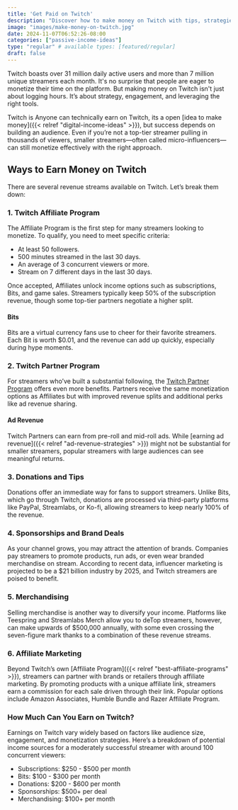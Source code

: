 ```yaml
---
title: 'Get Paid on Twitch'
description: "Discover how to make money on Twitch with tips, strategies, and income streams for streamers of all levels."
image: "images/make-money-on-twitch.jpg"
date: 2024-11-07T06:52:26-08:00
categories: ["passive-income-ideas"]
type: "regular" # available types: [featured/regular]
draft: false
---
```


Twitch boasts over 31 million daily active users and more than 7 million unique streamers each month. It's no surprise that people are eager to monetize their time on the platform. But making money on Twitch isn't just about logging hours. It’s about strategy, engagement, and leveraging the right tools.

Twitch is Anyone can technically earn on Twitch, its a open [idea to make money]({{< relref "digital-income-ideas" >}}), but success depends on building an audience. Even if you’re not a top-tier streamer pulling in thousands of viewers, smaller streamers—often called micro-influencers—can still monetize effectively with the right approach.

## Ways to Earn Money on Twitch

There are several revenue streams available on Twitch. Let’s break them down:

### 1. Twitch Affiliate Program

The Affiliate Program is the first step for many streamers looking to monetize. To qualify, you need to meet specific criteria:

- At least 50 followers.
- 500 minutes streamed in the last 30 days.
- An average of 3 concurrent viewers or more.
- Stream on 7 different days in the last 30 days.

Once accepted, Affiliates unlock income options such as subscriptions, Bits, and game sales. Streamers typically keep 50% of the subscription revenue, though some top-tier partners negotiate a higher split.

#### Bits

Bits are a virtual currency fans use to cheer for their favorite streamers. Each Bit is worth $0.01, and the revenue can add up quickly, especially during hype moments.

### 2. Twitch Partner Program

For streamers who’ve built a substantial following, the [Twitch Partner Program](https://www.twitch.tv/p/partners/) offers even more benefits. Partners receive the same monetization options as Affiliates but with improved revenue splits and additional perks like ad revenue sharing.

#### Ad Revenue

Twitch Partners can earn from pre-roll and mid-roll ads. While [earning ad revenue]({{< relref "ad-revenue-strategies" >}}) might not be substantial for smaller streamers, popular streamers with large audiences can see meaningful returns.

### 3. Donations and Tips

Donations offer an immediate way for fans to support streamers. Unlike Bits, which go through Twitch, donations are processed via third-party platforms like PayPal, Streamlabs, or Ko-fi, allowing streamers to keep nearly 100% of the revenue.

### 4. Sponsorships and Brand Deals

As your channel grows, you may attract the attention of brands. Companies pay streamers to promote products, run ads, or even wear branded merchandise on stream. According to recent data, influencer marketing is projected to be a $21 billion industry by 2025, and Twitch streamers are poised to benefit.

### 5. Merchandising

Selling merchandise is another way to diversify your income. Platforms like Teespring and Streamlabs Merch allow you to deTop streamers, however, can make upwards of $500,000 annually, with some even crossing the seven-figure mark thanks to a combination of these revenue streams.

### 6. Affiliate Marketing

Beyond Twitch’s own [Affiliate Program]({{< relref "best-affiliate-programs" >}}), streamers can partner with brands or retailers through affiliate marketing. By promoting products with a unique affiliate link, streamers earn a commission for each sale driven through their link. Popular options include Amazon Associates, Humble Bundle and Razer Affiliate Program.

### How Much Can You Earn on Twitch?

Earnings on Twitch vary widely based on factors like audience size, engagement, and monetization strategies. Here’s a breakdown of potential income sources for a moderately successful streamer with around 100 concurrent viewers:

- Subscriptions: $250 - $500 per month
- Bits: $100 - $300 per month
- Donations: $200 - $600 per month
- Sponsorships: $500+ per deal
- Merchandising: $100+ per month
